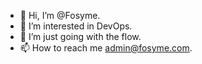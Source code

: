 - 👋 Hi, I’m @Fosyme.
- 👀 I’m interested in DevOps.
- 🌱 I’m just going with the flow.
- 📫 How to reach me admin@fosyme.com.
